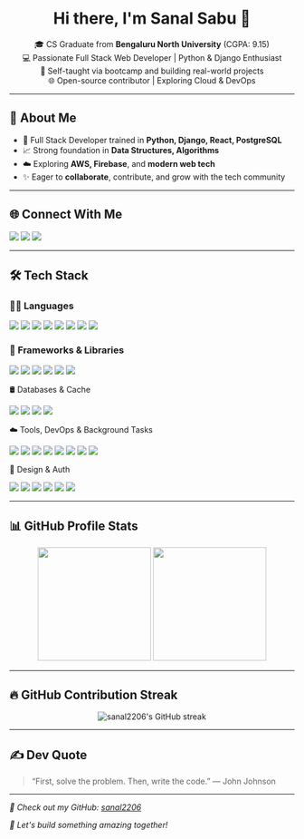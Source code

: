 <h1 align="center">Hi there, I'm Sanal Sabu 👋</h1>

<p align="center">
🎓 CS Graduate from <strong>Bengaluru North University</strong> (CGPA: 9.15)<br>
💻 Passionate Full Stack Web Developer | Python & Django Enthusiast<br>
🚀 Self-taught via bootcamp and building real-world projects<br>
🌐 Open-source contributor | Exploring Cloud & DevOps
</p>

---

## 🧠 About Me

- 🎯 Full Stack Developer trained in **Python, Django, React, PostgreSQL**
- 📈 Strong foundation in **Data Structures, Algorithms**
- ☁️ Exploring **AWS, Firebase**, and **modern web tech**
- ✨ Eager to **collaborate**, contribute, and grow with the tech community

---

## 🌐 Connect With Me

<p align="left">
  <a href="https://www.linkedin.com/in/sanal-sabu-/"><img src="https://img.shields.io/badge/LinkedIn-blue?style=for-the-badge&logo=linkedin&logoColor=white" /></a>
  <a href="https://github.com/sanal2206"><img src="https://img.shields.io/badge/GitHub-black?style=for-the-badge&logo=github&logoColor=white" /></a>
  <a href="mailto:sanalsabu22@gmail.com"><img src="https://img.shields.io/badge/Gmail-D14836?style=for-the-badge&logo=gmail&logoColor=white" /></a>
</p>

---

## 🛠️ Tech Stack

### 👨‍💻 Languages  
<p>
  <img src="https://img.shields.io/badge/Python-3670A0?style=for-the-badge&logo=python&logoColor=white"/>
  <img src="https://img.shields.io/badge/Java-ED8B00?style=for-the-badge&logo=java&logoColor=white"/>
  <img src="https://img.shields.io/badge/PHP-777BB4?style=for-the-badge&logo=php&logoColor=white"/>
  <img src="https://img.shields.io/badge/R-276DC3?style=for-the-badge&logo=r&logoColor=white"/>
  <img src="https://img.shields.io/badge/JavaScript-F7DF1E?style=for-the-badge&logo=javascript&logoColor=black"/>
  <img src="https://img.shields.io/badge/SQL-4479A1?style=for-the-badge&logo=sqlite&logoColor=white"/>
  <img src="https://img.shields.io/badge/HTML5-E34F26?style=for-the-badge&logo=html5&logoColor=white"/>
  <img src="https://img.shields.io/badge/CSS3-1572B6?style=for-the-badge&logo=css3&logoColor=white"/>
</p>

### 🧩 Frameworks & Libraries  
<p> <img src="https://img.shields.io/badge/Django-092E20?style=for-the-badge&logo=django&logoColor=white"/> <img src="https://img.shields.io/badge/DRF-red?style=for-the-badge&logo=django&logoColor=white"/> <img src="https://img.shields.io/badge/React-61DAFB?style=for-the-badge&logo=react&logoColor=black"/> <img src="https://img.shields.io/badge/Redux%20Toolkit-593D88?style=for-the-badge&logo=redux&logoColor=white"/> <img src="https://img.shields.io/badge/Vite-646CFF?style=for-the-badge&logo=vite&logoColor=white"/> <img src="https://img.shields.io/badge/Bootstrap-563D7C?style=for-the-badge&logo=bootstrap&logoColor=white"/> </p>

🛢️ Databases & Cache
<p> <img src="https://img.shields.io/badge/PostgreSQL-316192?style=for-the-badge&logo=postgresql&logoColor=white"/> <img src="https://img.shields.io/badge/MySQL-00758F?style=for-the-badge&logo=mysql&logoColor=white"/> <img src="https://img.shields.io/badge/MongoDB-4EA94B?style=for-the-badge&logo=mongodb&logoColor=white"/> <img src="https://img.shields.io/badge/Redis-DC382D?style=for-the-badge&logo=redis&logoColor=white"/> </p>

☁️ Tools, DevOps & Background Tasks
<p> <img src="https://img.shields.io/badge/AWS-232F3E?style=for-the-badge&logo=amazonaws&logoColor=white"/> <img src="https://img.shields.io/badge/Firebase-FFCA28?style=for-the-badge&logo=firebase&logoColor=black"/> <img src="https://img.shields.io/badge/Docker-2496ED?style=for-the-badge&logo=docker&logoColor=white"/> <img src="https://img.shields.io/badge/Celery-005CAF?style=for-the-badge&logo=celery&logoColor=white"/> <img src="https://img.shields.io/badge/Git-F05032?style=for-the-badge&logo=git&logoColor=white"/> <img src="https://img.shields.io/badge/VSCode-007ACC?style=for-the-badge&logo=visualstudiocode&logoColor=white"/> <img src="https://img.shields.io/badge/Postman-F76935?style=for-the-badge&logo=postman&logoColor=white"/> <img src="https://img.shields.io/badge/Nginx-009639?style=for-the-badge&logo=nginx&logoColor=white"/> </p>

🎨 Design & Auth
<p>
  <img src="https://img.shields.io/badge/Figma-F24E1E?style=for-the-badge&logo=figma&logoColor=white"/>
  <img src="https://img.shields.io/badge/JWT-000000?style=for-the-badge&logo=jsonwebtokens&logoColor=white"/>
  <img src="https://img.shields.io/badge/OAuth-4285F4?style=for-the-badge&logo=oauth&logoColor=white"/>
  <img src="https://img.shields.io/badge/Google-4285F4?style=for-the-badge&logo=google&logoColor=white"/>
  <img src="https://img.shields.io/badge/Facebook-1877F2?style=for-the-badge&logo=facebook&logoColor=white"/>
  <img src="https://img.shields.io/badge/GitHub-181717?style=for-the-badge&logo=github&logoColor=white"/>
</p>

---

## 📊 GitHub Profile Stats

<p align="center">
  <img src="https://github-readme-stats.vercel.app/api?username=sanal2206&show_icons=true&theme=tokyonight" height="200"/>
  <img src="https://github-readme-stats.vercel.app/api/top-langs/?username=sanal2206&layout=compact&theme=tokyonight" height="200"/>
</p>

---
## 🔥 GitHub Contribution Streak

<p align="center">
  <img src="https://streak-stats.demolab.com?user=sanal2206&theme=tokyonight&hide_border=true&date_format=j%20M%5B%20Y%5D" alt="sanal2206's GitHub streak" />
</p>
 
---

## ✍️ Dev Quote

> “First, solve the problem. Then, write the code.” — John Johnson

---

_📌 Check out my GitHub: [sanal2206](https://github.com/sanal2206)_

_🎯 Let's build something amazing together!_
